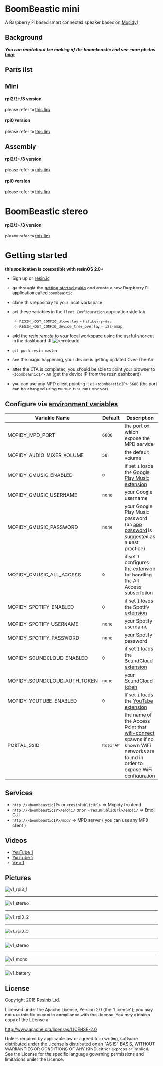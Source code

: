 # BoomBeastic mini

A Raspberry Pi based smart connected speaker based on [Mopidy](https://github.com/mopidy/mopidy)!

## Background
*__You can read about the making of the boombeastic and see more photos [here](https://resin.io/blog/the-making-of-boombeastic/)__*
## Parts list

## Mini
#### rpi2/2+/3 version
please refer to [this link](https://github.com/resin-io-playground/boombeastic/blob/master/docs/v1/mini/rpi3/bom.md)
#### rpi0 version
please refer to [this link](https://github.com/resin-io-playground/boombeastic/blob/master/docs/v1/mini/rpi0/bom.md)

## Assembly

#### rpi2/2+/3 version
please refer to [this link](https://github.com/resin-io-playground/boombeastic/blob/master/docs/v1/mini/rpi3/assembly.md)
#### rpi0 version
please refer to [this link](https://github.com/resin-io-playground/boombeastic/blob/master/docs/v1/mini/rpi0/assembly.md)

# BoomBeastic stereo
#### rpi2/2+/3 version
please refer to [this link](https://github.com/resin-io-playground/boombeastic/blob/master/docs/v1/stereo/rpi3/bom.md)

# Getting started

**this application is compatible with resinOS 2.0+**

- Sign up on [resin.io](https://dashboard.resin.io/signup)
- go throught the [getting started guide](http://docs.resin.io/raspberrypi/nodejs/getting-started/) and create a new Raspberry Pi application called `boombeastic`
- clone this repository to your local workspace
- set these variables in the `Fleet Configuration` application side tab

  - `RESIN_HOST_CONFIG_dtoverlay` = `hifiberry-dac`
  - `RESIN_HOST_CONFIG_device_tree_overlay` = `i2s-mmap`

- add the _resin remote_ to your local workspace using the useful shortcut in the dashboard UI ![remoteadd](https://raw.githubusercontent.com/resin-io-playground/boombeastic/master/docs/gitresinremote.png)
- `git push resin master`
- see the magic happening, your device is getting updated Over-The-Air!
- after the OTA is completed, you should be able to point your browser to `<boombeasticIP>:80` (get the device IP from the resin dashboard)
- you can use any MPD client pointing it at `<boombeasticIP>:6680` (the port can be changed using `MOPIDY_MPD_PORT` env var)

## Configure via [environment variables](https://docs.resin.io/management/env-vars/)
Variable Name | Default | Description
------------ | ------------- | -------------
MOPIDY_MPD_PORT | `6680` | the port on which expose the MPD service
MOPIDY_AUDIO_MIXER_VOLUME | `50` | the default volume
MOPIDY_GMUSIC_ENABLED | `0` | if set `1` loads the [Google Play Music extension](https://github.com/mopidy/mopidy-gmusic)
MOPIDY_GMUSIC_USERNAME | `none` | your Google username
MOPIDY_GMUSIC_PASSWORD | `none` | your Google Play Music password (an [app password](https://support.google.com/accounts/answer/185833) is suggested as a best practice)
MOPIDY_GMUSIC_ALL_ACCESS | `0` | if set `1` configures the extension for handling the All Access subscription
MOPIDY_SPOTIFY_ENABLED | `0` | if set `1` loads the [Spotify extension](https://github.com/mopidy/mopidy-spotify)
MOPIDY_SPOTIFY_USERNAME | `none` | your Spotify username
MOPIDY_SPOTIFY_PASSWORD | `none` | your Spotify password
MOPIDY_SOUNDCLOUD_ENABLED | `0` | if set `1` loads the [SoundCloud extension](https://github.com/mopidy/mopidy-soundcloud)
MOPIDY_SOUNDCLOUD_AUTH_TOKEN | `none` | your SoundCloud [token](https://www.mopidy.com/authenticate/)
MOPIDY_YOUTUBE_ENABLED | `0` | if set `1` loads the [YouTube extension](https://github.com/mopidy/mopidy-youtube)
PORTAL_SSID | `ResinAP` | the name of the Access Point that [wifi-connect](https://github.com/resin-io/resin-wifi-connect) spawns if no known WiFi networks are found in order to expose WiFi configuration

## Services

* `http://<boombeasticIP>` or `<resinPublicUrl>` => Mopidy frontend
* `http://<boombeasticIP>/emoji/` or `or <resinPublicUrl>/emoji/` => Emoji GUI
* `http://<boombeasticIP>/mpd/` => MPD server ( you can use any MPD client )

## Videos

* [YouTube 1](https://www.youtube.com/watch?v=EnLgmW8kyis)
* [YouTube 2](https://youtu.be/pKvJKaCDQW8)
* [Vine 1](https://vine.co/v/5g71nzHwXvr)

## Pictures

![v1_rpi3_1](https://raw.githubusercontent.com/resin-io-playground/boombeastic/master/docs/v1/mini/rpi3/photos/IMG_20160929_163629.jpg)

---

![v1_stereo](https://raw.githubusercontent.com/resin-io-playground/boombeastic/master/docs/v1/stereo/rpi3/photos/IMG_20170407_133846.jpg)

---

![v1_rpi3_2](https://raw.githubusercontent.com/resin-io-playground/boombeastic/master/docs/v1/mini/rpi3/photos/IMG_20160929_163751.jpg)

---

![v1_rpi3_3](https://raw.githubusercontent.com/resin-io-playground/boombeastic/master/docs/v1/mini/rpi3/photos/IMG_20161004_170024.jpg)

---

![v1_stereo](https://raw.githubusercontent.com/resin-io-playground/boombeastic/master/docs/v1/mini/rpi0/photos/20160712_005947.jpg)

---

![v1_mono](https://raw.githubusercontent.com/resin-io-playground/boombeastic/master/docs/v1/mini/rpi0/photos/20160711_222357.jpg)

---

![v1_battery](https://raw.githubusercontent.com/resin-io-playground/boombeastic/master/docs/v1/mini/rpi0/photos/20160712_150552.jpg)

## License

Copyright 2016 Resinio Ltd.

Licensed under the Apache License, Version 2.0 (the "License"); you may not use this file except in compliance with the License. You may obtain a copy of the License at

<http://www.apache.org/licenses/LICENSE-2.0>

Unless required by applicable law or agreed to in writing, software distributed under the License is distributed on an "AS IS" BASIS, WITHOUT WARRANTIES OR CONDITIONS OF ANY KIND, either express or implied. See the License for the specific language governing permissions and limitations under the License.
